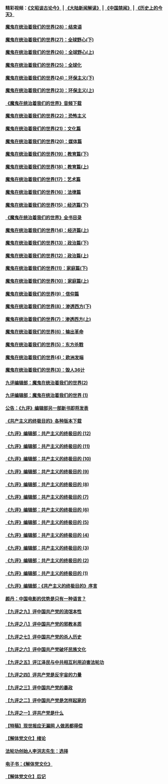 #### 精彩视频：[《文昭谈古论今》](https://github.com/gfw-breaker/wenzhao/blob/master/README.md?t=01250030) | [《大陆新闻解读》](https://github.com/gfw-breaker/ntdtv-comedy/blob/master/README.md?t=01250030) | [《中国禁闻》](https://github.com/gfw-breaker/ntdtv-news/blob/master/README.md?t=01250030) | [《历史上的今天》](https://github.com/gfw-breaker/today-in-history/blob/master/README.md?t=01250030) 

#### [魔鬼在统治着我们的世界(28)：结束语](../pages/nsc422/n10936246.md?t=01250030) 

#### [魔鬼在统治着我们的世界(27)：全球野心(下)](../pages/nsc422/n10928319.md?t=01250030) 

#### [魔鬼在统治着我们的世界(26)：全球野心(上)](../pages/nsc422/n10900318.md?t=01250030) 

#### [魔鬼在统治着我们的世界(25)：全球化](../pages/nsc422/n10788205.md?t=01250030) 

#### [魔鬼在统治着我们的世界(24)：环保主义(下)](../pages/nsc422/n10695307.md?t=01250030) 

#### [魔鬼在统治着我们的世界(23)：环保主义(上)](../pages/nsc422/n10688613.md?t=01250030) 

#### [《魔鬼在统治着我们的世界》音频下载](../pages/nsc422/n10635553.md?t=01250030) 

#### [魔鬼在统治着我们的世界(22)：恐怖主义](../pages/nsc422/n10614727.md?t=01250030) 

#### [魔鬼在统治着我们的世界(21)：文化篇](../pages/nsc422/n10597706.md?t=01250030) 

#### [魔鬼在统治着我们的世界(20)：媒体篇](../pages/nsc422/n10586579.md?t=01250030) 

#### [魔鬼在统治着我们的世界(19)：教育篇(下)](../pages/nsc422/n10564808.md?t=01250030) 

#### [魔鬼在统治着我们的世界(18)：教育篇(上)](../pages/nsc422/n10526970.md?t=01250030) 

#### [魔鬼在统治着我们的世界(17)：艺术篇](../pages/nsc422/n10499093.md?t=01250030) 

#### [魔鬼在统治着我们的世界(16)：法律篇](../pages/nsc422/n10485969.md?t=01250030) 

#### [魔鬼在统治着我们的世界(15)：经济篇(下)](../pages/nsc422/n10469975.md?t=01250030) 

#### [《魔鬼在统治着我们的世界》全书目录](../pages/nsc422/n10464261.md?t=01250030) 

#### [魔鬼在统治着我们的世界(14)：经济篇(上)](../pages/nsc422/n10457370.md?t=01250030) 

#### [魔鬼在统治着我们的世界(13)：政治篇(下)](../pages/nsc422/n10448270.md?t=01250030) 

#### [魔鬼在统治着我们的世界(12)：政治篇(上)](../pages/nsc422/n10444576.md?t=01250030) 

#### [魔鬼在统治着我们的世界(11)：家庭篇(下)](../pages/nsc422/n10440961.md?t=01250030) 

#### [魔鬼在统治着我们的世界(10)：家庭篇(上)](../pages/nsc422/n10435448.md?t=01250030) 

#### [魔鬼在统治着我们的世界(9)：信仰篇](../pages/nsc422/n10432159.md?t=01250030) 

#### [魔鬼在统治着我们的世界(8)：渗透西方(下)](../pages/nsc422/n10429603.md?t=01250030) 

#### [魔鬼在统治着我们的世界(7)：渗透西方(上)](../pages/nsc422/n10426013.md?t=01250030) 

#### [魔鬼在统治着我们的世界(6)：输出革命](../pages/nsc422/n10421536.md?t=01250030) 

#### [魔鬼在统治着我们的世界(5)：东方杀戮](../pages/nsc422/n10417707.md?t=01250030) 

#### [魔鬼在统治着我们的世界(4)：欧洲发端](../pages/nsc422/n10414890.md?t=01250030) 

#### [魔鬼在统治着我们的世界(3)：毁人36计](../pages/nsc422/n10411583.md?t=01250030) 

#### [九评编辑部：魔鬼在统治着我们的世界(2)](../pages/nsc422/n10410036.md?t=01250030) 

#### [九评编辑部：魔鬼在统治着我们的世界 (1)](../pages/nsc422/n10406825.md?t=01250030) 

#### [公告：《九评》编辑部另一部新书即将发表](../pages/nsc422/n10405104.md?t=01250030) 

#### [《共产主义的终极目的》各种版本下载](../pages/nsc422/n10022138.md?t=01250030) 

#### [《九评》编辑部：共产主义的终极目的 (12)](../pages/nsc422/n9933272.md?t=01250030) 

#### [《九评》编辑部：共产主义的终极目的 (11)](../pages/nsc422/n9924973.md?t=01250030) 

#### [《九评》编辑部：共产主义的终极目的 (10)](../pages/nsc422/n9920883.md?t=01250030) 

#### [《九评》编辑部：共产主义的终极目的 (9)](../pages/nsc422/n9916363.md?t=01250030) 

#### [《九评》编辑部：共产主义的终极目的 (8)](../pages/nsc422/n9912488.md?t=01250030) 

#### [《九评》编辑部：共产主义的终极目的 (7)](../pages/nsc422/n9901176.md?t=01250030) 

#### [《九评》编辑部：共产主义的终极目的 (6)](../pages/nsc422/n9899359.md?t=01250030) 

#### [《九评》编辑部：共产主义的终极目的 (5)](../pages/nsc422/n9893174.md?t=01250030) 

#### [《九评》编辑部：共产主义的终极目的 (4)](../pages/nsc422/n9891246.md?t=01250030) 

#### [《九评》编辑部：共产主义的终极目的 (3)](../pages/nsc422/n9879879.md?t=01250030) 

#### [《九评》编辑部：共产主义的终极目的 (2)](../pages/nsc422/n9876205.md?t=01250030) 

#### [《九评》编辑部：共产主义的终极目的 (1)](../pages/nsc422/n9865857.md?t=01250030) 

#### [《九评》编辑部：《共产主义的终极目的》序言](../pages/nsc422/n9862666.md?t=01250030) 

#### [颜丹：中国电影的优势是只有一种语言？](../pages/nsc422/n9583062.md?t=01250030) 

#### [【九评之九】评中国共产党的流氓本性](../pages/nsc422/n737542.md?t=01250030) 

#### [【九评之八】评中国共产党的邪教本质](../pages/nsc422/n735942.md?t=01250030) 

#### [【九评之七】评中国共产党的杀人历史](../pages/nsc422/n733806.md?t=01250030) 

#### [【九评之六】评中国共产党破坏民族文化](../pages/nsc422/n731667.md?t=01250030) 

#### [【九评之五】评江泽民与中共相互利用迫害法轮功](../pages/nsc422/n730058.md?t=01250030) 

#### [【九评之四】评共产党是反宇宙的力量](../pages/nsc422/n727814.md?t=01250030) 

#### [【九评之三】评中国共产党的暴政](../pages/nsc422/n725597.md?t=01250030) 

#### [【九评之二】评中国共产党是怎样起家的](../pages/nsc422/n723946.md?t=01250030) 

#### [【九评之一】评共产党是什么](../pages/nsc422/n722529.md?t=01250030) 

#### [【特稿】现世报应无漏网 人做恶都得偿](../pages/nsc422/n4215167.md?t=01250030) 

#### [【解体党文化】绪论](../pages/nsc422/n1449356.md?t=01250030) 

#### [法轮功创始人李洪志先生：选择](../pages/nsc422/n3580738.md?t=01250030) 

#### [电子书：《解体党文化》](../pages/nsc422/n1573484.md?t=01250030) 

#### [【解体党文化】后记](../pages/nsc422/n1531999.md?t=01250030) 


